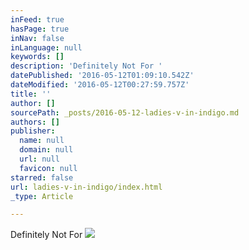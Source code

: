 ```yaml
---
inFeed: true
hasPage: true
inNav: false
inLanguage: null
keywords: []
description: 'Definitely Not For '
datePublished: '2016-05-12T01:09:10.542Z'
dateModified: '2016-05-12T00:27:59.757Z'
title: ''
author: []
sourcePath: _posts/2016-05-12-ladies-v-in-indigo.md
authors: []
publisher:
  name: null
  domain: null
  url: null
  favicon: null
starred: false
url: ladies-v-in-indigo/index.html
_type: Article

---
```

Definitely Not For ![](https://the-grid-user-content.s3-us-west-2.amazonaws.com/7aabd09b-829d-420f-8020-646a70666d63.jpg)